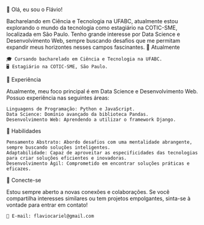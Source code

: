 👋 Olá, eu sou o Flávio!

Bacharelando em Ciência e Tecnologia na UFABC, atualmente estou explorando o mundo da tecnologia como estagiário na COTIC-SME, localizada em São Paulo. Tenho grande interesse por Data Science e Desenvolvimento Web, sempre buscando desafios que me permitam expandir meus horizontes nesses campos fascinantes.
🌱 Atualmente

    🎓 Cursando bacharelado em Ciência e Tecnologia na UFABC.
    🖥️ Estagiário na COTIC-SME, São Paulo.

💼 Experiência

Atualmente, meu foco principal é em Data Science e Desenvolvimento Web. Possuo experiência nas seguintes áreas:

    Linguagens de Programação: Python e JavaScript.
    Data Science: Domínio avançado da biblioteca Pandas.
    Desenvolvimento Web: Aprendendo a utilizar o framework Django.

🚀 Habilidades

    Pensamento Abstrato: Abordo desafios com uma mentalidade abrangente, sempre buscando soluções inteligentes.
    Adaptabilidade: Capaz de aproveitar as especificidades das tecnologias para criar soluções eficientes e inovadoras.
    Desenvolvimento Ágil: Comprometido em encontrar soluções práticas e eficazes.

🤝 Conecte-se

Estou sempre aberto a novas conexões e colaborações. Se você compartilha interesses similares ou tem projetos empolgantes, sinta-se à vontade para entrar em contato!

    📧 E-mail: flaviocariel@gmail.com

 
